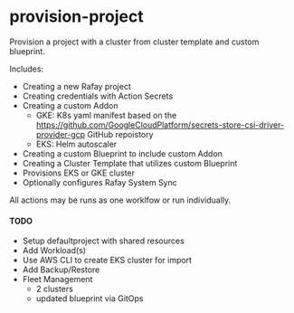 # provision-project
Provision a project with a cluster from cluster template and custom blueprint.

Includes:
- Creating a new Rafay project
- Creating credentials with Action Secrets
- Creating a custom Addon
  - GKE: K8s yaml manifest based on the https://github.com/GoogleCloudPlatform/secrets-store-csi-driver-provider-gcp GitHub repoistory
  - EKS: Helm autoscaler
- Creating a custom Blueprint to include custom Addon
- Creating a Cluster Template that utilizes custom Blueprint
- Provisions EKS or GKE cluster
- Optionally configures Rafay System Sync

All actions may be runs as one worklfow or run individually. 

#### TODO
- Setup defaultproject with shared resources
- Add Workload(s)
- Use AWS CLI to create EKS cluster for import
- Add Backup/Restore
- Fleet Management 
  - 2 clusters
  - updated blueprint via GitOps
